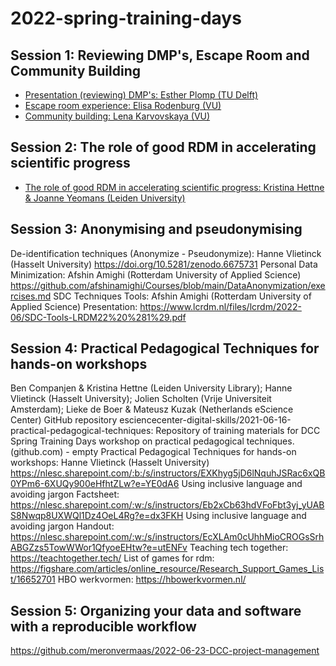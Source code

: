 # 2022-spring-training-days

## Session 1: Reviewing DMP's, Escape Room and Community Building
* <a href="https://github.com/DCC-training-lab/reviewing-DMPs/tree/037d4434b37182f37e63ecc891fda204dbd29c85" target="_blank">Presentation (reviewing) DMP's: Esther Plomp (TU Delft)</a>
* <a href="https://github.com/DCC-training-lab/escape-room-experience/tree/95e882beeed8f5e6dc4045b63301dd718f005ad2" target="_blank">Escape room experience: Elisa Rodenburg (VU)</a>
* <a href="https://github.com/DCC-training-lab/community-building/tree/2f784d83eed7b4c7bae0171a23946b62d9fd2677" target="_blank">Community building: Lena Karvovskaya (VU)</a>

## Session 2: The role of good RDM in accelerating scientific progress
* <a href="https://github.com/DCC-training-lab/good-RDM-accelerating-scientific-progress/tree/732c2f0e9b6b9f23bf01704aa5077453767d70a9" target="_blank">The role of good RDM in accelerating scientific progress: Kristina Hettne & Joanne Yeomans (Leiden University)</a>

## Session 3: Anonymising and pseudonymising 
De-identification techniques (Anonymize - Pseudonymize): Hanne Vlietinck (Hasselt University)
https://doi.org/10.5281/zenodo.6675731
Personal Data Minimization: Afshin Amighi (Rotterdam University of Applied Science)
https://github.com/afshinamighi/Courses/blob/main/DataAnonymization/exercises.md
SDC Techniques Tools: Afshin Amighi (Rotterdam University of Applied Science)
Presentation: https://www.lcrdm.nl/files/lcrdm/2022-06/SDC-Tools-LRDM22%20%281%29.pdf

## Session 4: Practical Pedagogical Techniques for hands-on workshops
Ben Companjen & Kristina Hettne (Leiden University Library); Hanne Vlietinck (Hasselt University); Jolien Scholten (Vrije Universiteit Amsterdam); Lieke de Boer & Mateusz Kuzak (Netherlands eScience Center)
GitHub repository esciencecenter-digital-skills/2021-06-16-practical-pedagogical-techniques: Repository of training materials for DCC Spring Training Days workshop on practical pedagogical techniques. (github.com) - empty
Practical Pedagogical Techniques for hands-on workshops: Hanne Vlietinck (Hasselt University)
https://nlesc.sharepoint.com/:b:/s/instructors/EXKhyg5jD6lNquhJSRac6xQB0YPm6-6XUQy900eHfhtZLw?e=YE0dA6
Using inclusive language and avoiding jargon
Factsheet: https://nlesc.sharepoint.com/:w:/s/instructors/Eb2xCb63hdVFoFbt3yj_yUABS8Nwqp8UXWQl1Dz4OeL4Rg?e=dx3FKH
Using inclusive language and avoiding jargon
Handout:
https://nlesc.sharepoint.com/:w:/s/instructors/EcXLAm0cUhhMioCROGsSrhABGZzs5TowWWor1QfyoeEHtw?e=utENFv
Teaching tech together: https://teachtogether.tech/
List of games for rdm: https://figshare.com/articles/online_resource/Research_Support_Games_List/16652701
HBO werkvormen: https://hbowerkvormen.nl/

## Session 5: Organizing your data and software with a reproducible workflow
https://github.com/meronvermaas/2022-06-23-DCC-project-management
